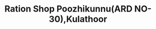 ---
title: "Ration Shop Poozhikunnu(ARD NO-30),Kulathoor"
url: /trivandrum/ration-shop-poozhikunnu-ard-no-30-kulathoor/
shop: Lebensmittel
---